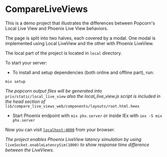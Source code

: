 # CompareLiveViews

This is a demo project that illustrates the differences between Popcorn's Local Live View and Phoenix Live View behaviors.

The page is split into two halves, each covered by a modal. One modal is implemented using Local LiveView and the other with Phoenix LiveView.

The local part of the project is located in `local` directory.

To start your server:

* To install and setup dependencies (both online and offline part), run:
```
mix setup
``` 
_The popcorn output files will be generated into_ `priv/static/local_live_view` _also the local_live_view.js script is included in the head section of_ `lib/compare_live_views_web/components/layouts/root.html.heex`

* Start Phoenix endpoint with `mix phx.server` or inside IEx with `iex -S mix phx.server`

Now you can visit [`localhost:4000`](http://localhost:4000) from your browser.

_The project enables Phoenix LiveView latency simulation by using_ `liveSocket.enableLatencySim(1000)` _to show response time difference between the LiveViews._